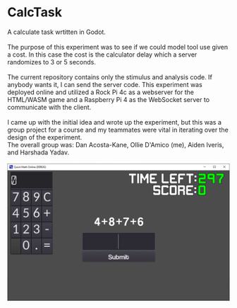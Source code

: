 # CalcTask
A calculate task wrtitten in Godot.
<br><br>
The purpose of this experiment was to see if we could model tool use given a cost. In this case the cost is the calculator delay which a server randomizes to 3 or 5 seconds.
<br><br>
The current repository contains only the stimulus and analysis code. If anybody wants it, I can send the server code. This experiment was deployed online and utilized a Rock Pi 4c as a webserver for the HTML/WASM game and a Raspberry Pi 4 as the WebSocket server to communicate with the client.
<br><br>
I came up with the initial idea and wrote up the experiment, but this was a group project for a course and my teammates were vital in iterating over the design of the experiment.<br>
The overall group was: Dan Acosta-Kane, Ollie D'Amico (me),  Aiden Iveris, and Harshada Yadav.
<br><br>
![Example of task](QMO_Readme.png)
